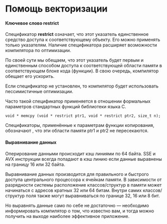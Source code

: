 
# Помощь векторизации


#### Ключевое слово restrict


Спецификатор **restrict**  означает, что этот указатель единственное средство доступа к соответствующему объекту. Его можно применять только указателям. Наличие спецификатора расширяет возможности компилятора по оптимизации.

По своей сути мы обещаем, что этот указатель будет первым и  единственным способом доступа к соответствующей области памяти в соответствующем блоке кода (функции). В свою очередь, компилятор обещает его ускорить. 


Если спецификатор не установлен, то компилятор будет использовать пессимистичные оптимизации.

Часто такой спецификатор применяется в отношении формальных параметров стандартных функций библиотеки языка С.
```
void * memcpy (void * restrict ptr1, void * restrict ptr2, size_t n);
```
Спецификаторы, применённые к параметрам функции копирования, обозначают , что эти области памяти ptr1 и ptr2 не пересекаются. 


 

#### Выравнивание данных 

Оперирование данными происходит кэш линиями по 64 байта. SSE и AVX  инструкции всегда попадают в кэш линию если данные выравнены на границу 16 или 32 байта. 

Выравнивание данных производится для правильного и быстрого доступа центрального процессора к ячейкам памяти. В зависимости от разрядности системы расположение классов/структур в памяти может начинаться с адресов кратных 32 или 64 битам. Внутри самих классов/структур поля также могут выравниваться по границе 32, 16 или 8 бит.


Но выравнять данные само по себе не достаточно — необходимо информировать компилятор о том, что известно вам, и тогда можно получить на выходе наиболее эффективное приложение.